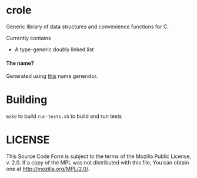 # crole
Generic library of data structures and convenience functions for C.

Currently contains
  * A type-generic doubly linked list

#### The name?
Generated using [this](http://mrsharpoblunto.github.io/foswig.js) name generator.

# Building
`make` to build
`run-tests.sh` to build and run tests

# LICENSE
  This Source Code Form is subject to the
  terms of the Mozilla Public License, v.
  2.0. If a copy of the MPL was not
  distributed with this file, You can
  obtain one at
  http://mozilla.org/MPL/2.0/.
